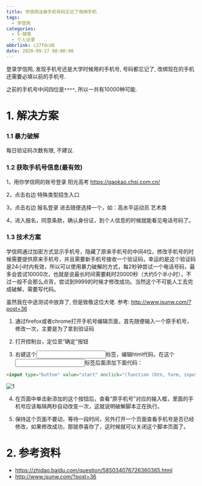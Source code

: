 ```yaml
---
title: 学信网注册手机号码忘记了改绑手机
tags:
  - 学信网
categories:
  - 5-随笔
  - 个人记录
abbrlink: c27fdcd6
date: 2020-09-27 00:00:00
---
```



登录学信网, 发现手机号还是大学时候用的手机号,  号码都忘记了, 改绑现在的手机还需要必填以前的手机号. 

之前的手机号中间四位是`****`, 所以一共有10000种可能.

<!-- more -->

# 1. 解决方案



### 1.1 暴力破解

每日验证码次数有限, 不建议.



### 1.2 获取手机号信息(最有效)

1，用你学信网的账号登录 阳光高考 https://gaokao.chsi.com.cn/

2，点击右边 特殊类型招生入口  

3，点击右边 报名登录 进去随便选择一个，如：高水平运动员  艺术类

4，进入报名，同意条款，确认身份证，到个人信息的时候就能看见电话号码了。



### 1.3 技术方案

学信网通过加密方式显示手机号，隐藏了原来手机号的中间4位，修改手机号的时候需要提供原来手机号，并且需要新手机号接收一个验证码，幸运的是这个验证码是24小时内有效，所以可以使用暴力破解的方式，每2秒钟尝试一个电话号码，最多会尝试10000次，也就是说最长时间需要耗时20000秒（大约5个半小时），不过一般不会那么点背，尝试到9999的时候才修改成功。当然这个不可能人工去完成破解，需要写代码。

虽然我在中途测试中放弃了, 但是致敬这位大佬.  参考: http://www.jsunw.com/?post=36

1. 通过firefox或者chrome打开手机号编辑页面，首先随便输入一个原手机号，修改一次，主要是为了拿到验证码

2. 打开控制台，定位至“确定”按钮

3. 右键这个<input>标签，编辑html代码，在这个<input>标签后面添加下面代码：

```html
<input type="button" value="start" onclick="(function (btn, form, input, start, iframeName, speed) {if (!form.attr('target')) {$('<iframe></iframe>').attr('name', iframeName).insertBefore(form.attr('target', iframeName));}if (window.jsunw == null) {input.val(start);}if (window.jsunw) {clearInterval(window.jsunw);window.jsunw = 0;btn.val('go on').attr('title', 'start');} else {window.jsunw = setInterval(function () {if (parseInt(input.val().replace(/(\d{3})\d{4}(\d{4})/g, '$10000$2')) != start) {input.val(start);}var v = parseInt(input.val());v = v > (start + 99990000) ? start : v + 10000;input.val(v);}, speed);btn.val('working...').attr('title', 'pause');}})($(this), $(this).closest('form'), $(this).closest('tbody').find('[name=oldMobilePhone]'), parseInt($(this).closest('#setPhone').find('>strong').text().replace(/\*/g, '0')), 'setPhoneTarget', 2000);">
```

![1](http://www.jsunw.com/content/uploadfile/201806/eabe1529569128.png)

4. 在页面中单击新添加的这个按钮后，查看“原手机号”对应的输入框，里面的手机号应该每隔两秒自动改变一次，这就说明破解脚本正在执行。

5. 保持这个页面不要动，等待一段时间，另外打开一个页面查看手机号是否已经修改，如果修改成功，那就恭喜你了，这时候就可以关闭这个脚本页面了。



# 2. 参考资料

+ https://zhidao.baidu.com/question/585034076726360365.html
+ http://www.jsunw.com/?post=36